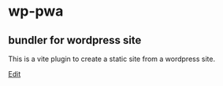 # wp-pwa

## bundler for wordpress site

This is a vite plugin to create a static site from a wordpress site.

[Edit](https://diy-pwa.dev/~/gh/diy-pwa/wp-pwa)
